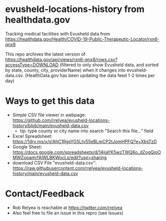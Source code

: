 # evusheld-locations-history from healthdata.gov
Tracking medical facilities with Evusheld data from https://healthdata.gov/Health/COVID-19-Public-Therapeutic-Locator/rxn6-qnx8

This repo archives the latest version of https://healthdata.gov/api/views/rxn6-qnx8/rows.csv?accessType=DOWNLOAD (filtered to only show Evusheld data, and sorted by state, county, city, providerName) when it changes into evusheld-data.csv. (HealthData.gov has been updating the data feed 1-2 times per day)

# Ways to get this data

- Simple CSV file viewer in webpage: https://github.com/rrelyea/evusheld-locations-history/blob/main/evusheld-data.csv
  - tip: type county or city name into search "Search this file..." field
- Excel Spreadsheet: https://1drv.ms/x/s!AhC1RgsYG5Ltv55eBLmCP2tJomHPFQ?e=XbsTzD
- Google Sheet: https://docs.google.com/spreadsheets/d/14jiaYK5wzTWQ6o_dZogQjoOMWZopamrfAlWLBKWocLs/edit?usp=sharing
- download CSV File "evusheld-data.csv": https://raw.githubusercontent.com/rrelyea/evusheld-locations-history/main/evusheld-data.csv

# Contact/Feedback
- Rob Relyea is reachable at https://twitter.com/rrelyea
- Also feel free to file an issue in this repro (see Issues)
